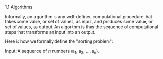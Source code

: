 1.1 Algorithms

Informally, an algorithm is any well-defined computational procedure that takes some value, or set of values, as input, and produces some value, or set of values, as output. An algorithm is thus the sequence of computational steps that transforms an input into an output.

Here is how we formally define the "sorting problem":

Input: A sequence of *n* numbers ⟨a<sub>1</sub>, a<sub>2</sub>, ..., a<sub>n</sub>⟩.
